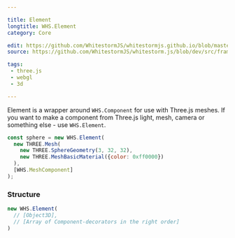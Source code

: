 ```yaml
---

title: Element
longtitle: WHS.Element
category: Core

edit: https://github.com/WhitestormJS/whitestormjs.github.io/blob/master/src/pages/docs/core/element.md
source: https://github.com/WhitestormJS/whitestorm.js/blob/dev/src/framework/core/Element.js

tags:
 - three.js
 - webgl
 - 3d

---
```


Element is a wrapper around `WHS.Component` for use with Three.js meshes. If you want to make a component from Three.js light, mesh, camera or something else - use `WHS.Element`.

```javascript
const sphere = new WHS.Element(
  new THREE.Mesh(
    new THREE.SphereGeometry(3, 32, 32),
    new THREE.MeshBasicMaterial({color: 0xff0000})
  ),
  [WHS.MeshComponent]
);
```

### Structure

```javascript
new WHS.Element(
  // [Object3D],
  // [Array of Component-decorators in the right order]
)
```
